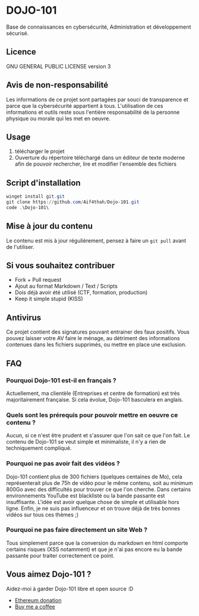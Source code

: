 # DOJO-101

Base de connaissances en cybersécurité, Administration et développement sécurisé.

## Licence

GNU GENERAL PUBLIC LICENSE version 3

## Avis de non-responsabilité

Les informations de ce projet sont partagées par souci de transparence et parce que la cybersécurité appartient à tous. L'utilisation de ces informations et outils reste sous l'entière responsabilité de la personne physique ou morale qui les met en oeuvre.

## Usage

1. télécharger le projet
2. Ouverture du répertoire téléchargé dans un éditeur de texte moderne afin de pouvoir rechercher, lire et modifier l'ensemble des fichiers

## Script d'installation

```powershell
winget install git.git
git clone https://github.com/Aif4thah/Dojo-101.git
code .\Dojo-101\
```

## Mise à jour du contenu

Le contenu est mis à jour régulièrement, pensez à faire un `git pull` avant de l'utiliser.

## Si vous souhaitez contribuer

* Fork + Pull request
* Ajout au format Markdown / Text / Scripts
* Dois déjà avoir été utilisé (CTF, formation, production)
* Keep it simple stupid (KISS)

## Antivirus

Ce projet contient des signatures pouvant entrainer des faux positifs. 
Vous pouvez laisser votre AV faire le ménage, au détriment des informations contenues dans les fichiers supprimés, ou mettre en place une exclusion.

## FAQ

### Pourquoi Dojo-101 est-il en français ?

Actuellement, ma clientèle (Entreprises et centre de formation) est très majoritairement française.
Si cela évolue, Dojo-101 basculera en anglais.

### Quels sont les prérequis pour pouvoir mettre en oeuvre ce contenu ?

Aucun, si ce n'est être prudent et s'assurer que l'on sait ce que l'on fait.
Le contenu de Dojo-101 se veut simple et minimaliste, il n'y a rien de techniquement compliqué.

### Pourquoi ne pas avoir fait des vidéos ?

Dojo-101 contient plus de 300 fichiers (quelques centaines de Mo), cela représenterait plus de 75h de vidéo pour le même contenu, soit au minimum 800Go avec des difficultés pour trouver ce que l'on cherche.
Dans certains environnements YouTube est blacklisté ou la bande passante est insuffisante. L'idée est avoir quelque chose de simple et utilisable hors ligne. Enfin, je ne suis pas influenceur et on trouve déjà de très bonnes vidéos sur tous ces thèmes ;)

### Pourquoi ne pas faire directement un site Web ?

Tous simplement parce que la conversion du markdown en html comporte certains risques (XSS notamment) et que je n'ai pas encore eu la bande passante pour traiter correctement ce point.

## Vous aimez Dojo-101 ?

Aidez-moi à garder Dojo-101 libre et open source :D

* [Ethereum donation](https://etherscan.io/address/0xcC424e30Ff6eEAb4E6B3A900c5446038F858b314)
* [Buy me a coffee](https://www.buymeacoffee.com/taisensolutions)
